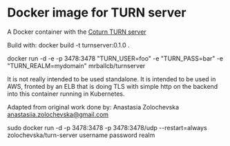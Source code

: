 # Docker image for TURN server
A Docker container with the [Coturn TURN server](https://github.com/coturn/coturn)

Build with:
docker build -t turnserver:0.1.0 .

docker run -d -e -p 3478:3478 "TURN_USER=foo" -e "TURN_PASS=bar" -e "TURN_REALM=mydomain" mrballcb/turnserver

It is not really intended to be used standalone.  It is intended to be used in
AWS, fronted by an ELB that is doing TLS with simple http on the backend into
this container running in Kubernetes.


Adapted from original work done by: Anastasia Zolochevska <anastasiia.zolochevska@gmail.com>

sudo docker run -d -p 3478:3478 -p 3478:3478/udp --restart=always zolochevska/turn-server username password realm
